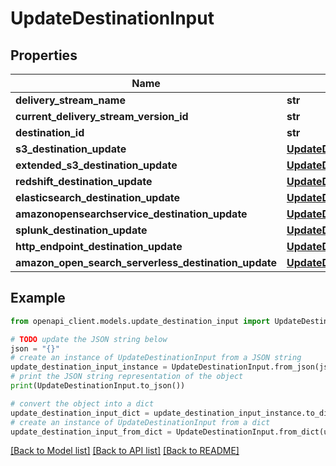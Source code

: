 # UpdateDestinationInput


## Properties

Name | Type | Description | Notes
------------ | ------------- | ------------- | -------------
**delivery_stream_name** | **str** |  | 
**current_delivery_stream_version_id** | **str** |  | 
**destination_id** | **str** |  | 
**s3_destination_update** | [**UpdateDestinationInputS3DestinationUpdate**](UpdateDestinationInputS3DestinationUpdate.md) |  | [optional] 
**extended_s3_destination_update** | [**UpdateDestinationInputExtendedS3DestinationUpdate**](UpdateDestinationInputExtendedS3DestinationUpdate.md) |  | [optional] 
**redshift_destination_update** | [**UpdateDestinationInputRedshiftDestinationUpdate**](UpdateDestinationInputRedshiftDestinationUpdate.md) |  | [optional] 
**elasticsearch_destination_update** | [**UpdateDestinationInputElasticsearchDestinationUpdate**](UpdateDestinationInputElasticsearchDestinationUpdate.md) |  | [optional] 
**amazonopensearchservice_destination_update** | [**UpdateDestinationInputAmazonopensearchserviceDestinationUpdate**](UpdateDestinationInputAmazonopensearchserviceDestinationUpdate.md) |  | [optional] 
**splunk_destination_update** | [**UpdateDestinationInputSplunkDestinationUpdate**](UpdateDestinationInputSplunkDestinationUpdate.md) |  | [optional] 
**http_endpoint_destination_update** | [**UpdateDestinationInputHttpEndpointDestinationUpdate**](UpdateDestinationInputHttpEndpointDestinationUpdate.md) |  | [optional] 
**amazon_open_search_serverless_destination_update** | [**UpdateDestinationInputAmazonOpenSearchServerlessDestinationUpdate**](UpdateDestinationInputAmazonOpenSearchServerlessDestinationUpdate.md) |  | [optional] 

## Example

```python
from openapi_client.models.update_destination_input import UpdateDestinationInput

# TODO update the JSON string below
json = "{}"
# create an instance of UpdateDestinationInput from a JSON string
update_destination_input_instance = UpdateDestinationInput.from_json(json)
# print the JSON string representation of the object
print(UpdateDestinationInput.to_json())

# convert the object into a dict
update_destination_input_dict = update_destination_input_instance.to_dict()
# create an instance of UpdateDestinationInput from a dict
update_destination_input_from_dict = UpdateDestinationInput.from_dict(update_destination_input_dict)
```
[[Back to Model list]](../README.md#documentation-for-models) [[Back to API list]](../README.md#documentation-for-api-endpoints) [[Back to README]](../README.md)


